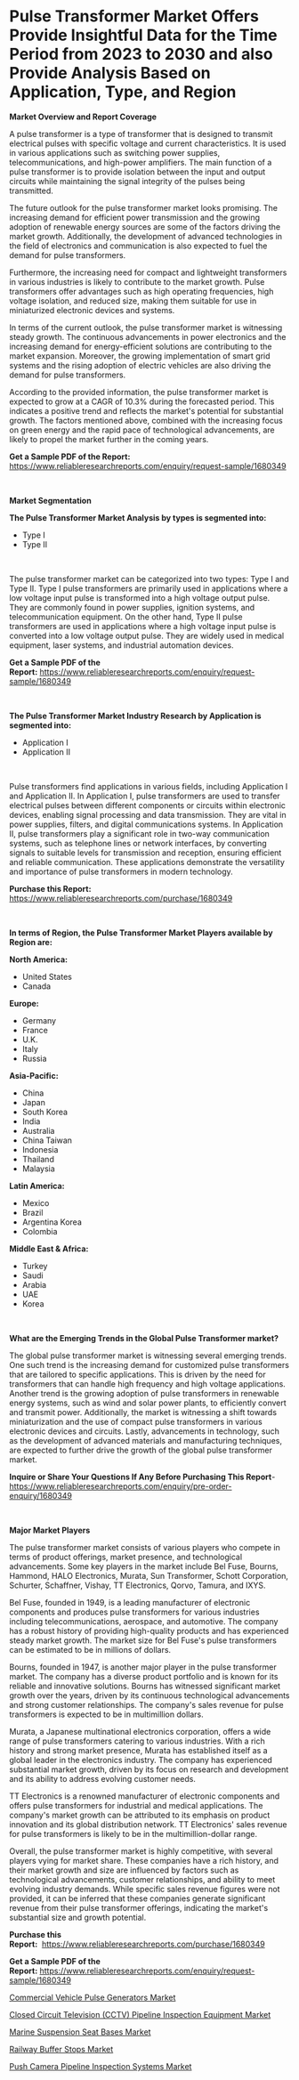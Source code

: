 <p><h1>Pulse Transformer Market Offers Provide Insightful Data for the Time Period from 2023 to 2030 and also Provide Analysis Based on Application, Type, and Region</h1></p><p><strong>Market Overview and Report Coverage</strong></p>
<p><p>A pulse transformer is a type of transformer that is designed to transmit electrical pulses with specific voltage and current characteristics. It is used in various applications such as switching power supplies, telecommunications, and high-power amplifiers. The main function of a pulse transformer is to provide isolation between the input and output circuits while maintaining the signal integrity of the pulses being transmitted.</p><p>The future outlook for the pulse transformer market looks promising. The increasing demand for efficient power transmission and the growing adoption of renewable energy sources are some of the factors driving the market growth. Additionally, the development of advanced technologies in the field of electronics and communication is also expected to fuel the demand for pulse transformers.</p><p>Furthermore, the increasing need for compact and lightweight transformers in various industries is likely to contribute to the market growth. Pulse transformers offer advantages such as high operating frequencies, high voltage isolation, and reduced size, making them suitable for use in miniaturized electronic devices and systems.</p><p>In terms of the current outlook, the pulse transformer market is witnessing steady growth. The continuous advancements in power electronics and the increasing demand for energy-efficient solutions are contributing to the market expansion. Moreover, the growing implementation of smart grid systems and the rising adoption of electric vehicles are also driving the demand for pulse transformers.</p><p>According to the provided information, the pulse transformer market is expected to grow at a CAGR of 10.3% during the forecasted period. This indicates a positive trend and reflects the market's potential for substantial growth. The factors mentioned above, combined with the increasing focus on green energy and the rapid pace of technological advancements, are likely to propel the market further in the coming years.</p></p>
<p><strong>Get a Sample PDF of the Report:</strong> <a href="https://www.reliableresearchreports.com/enquiry/request-sample/1680349">https://www.reliableresearchreports.com/enquiry/request-sample/1680349</a></p>
<p>&nbsp;</p>
<p><strong>Market Segmentation</strong></p>
<p><strong>The Pulse Transformer Market Analysis by types is segmented into:</strong></p>
<p><ul><li>Type I</li><li>Type II</li></ul></p>
<p>&nbsp;</p>
<p><p>The pulse transformer market can be categorized into two types: Type I and Type II. Type I pulse transformers are primarily used in applications where a low voltage input pulse is transformed into a high voltage output pulse. They are commonly found in power supplies, ignition systems, and telecommunication equipment. On the other hand, Type II pulse transformers are used in applications where a high voltage input pulse is converted into a low voltage output pulse. They are widely used in medical equipment, laser systems, and industrial automation devices.</p></p>
<p><strong>Get a Sample PDF of the Report:</strong>&nbsp;<a href="https://www.reliableresearchreports.com/enquiry/request-sample/1680349">https://www.reliableresearchreports.com/enquiry/request-sample/1680349</a></p>
<p>&nbsp;</p>
<p><strong>The Pulse Transformer Market Industry Research by Application is segmented into:</strong></p>
<p><ul><li>Application I</li><li>Application II</li></ul></p>
<p>&nbsp;</p>
<p><p>Pulse transformers find applications in various fields, including Application I and Application II. In Application I, pulse transformers are used to transfer electrical pulses between different components or circuits within electronic devices, enabling signal processing and data transmission. They are vital in power supplies, filters, and digital communications systems. In Application II, pulse transformers play a significant role in two-way communication systems, such as telephone lines or network interfaces, by converting signals to suitable levels for transmission and reception, ensuring efficient and reliable communication. These applications demonstrate the versatility and importance of pulse transformers in modern technology.</p></p>
<p><strong>Purchase this Report:</strong>&nbsp; <a href="https://www.reliableresearchreports.com/purchase/1680349">https://www.reliableresearchreports.com/purchase/1680349</a></p>
<p>&nbsp;</p>
<p><strong>In terms of Region, the Pulse Transformer Market Players available by Region are:</strong></p>
<p>
    <p> <strong> North America: </strong>
        <ul>
            <li>United States</li>
            <li>Canada</li>
        </ul>
        </p> 
    <p> <strong> Europe: </strong>
        <ul>
            <li>Germany</li>
            <li>France</li>
            <li>U.K.</li>
            <li>Italy</li>
            <li>Russia</li>
        </ul>
        </p> 
    <p> <strong> Asia-Pacific: </strong>
        <ul>
            <li>China</li>
            <li>Japan</li>
            <li>South Korea</li>
            <li>India</li>
            <li>Australia</li>
            <li>China Taiwan</li>
            <li>Indonesia</li>
            <li>Thailand</li>
            <li>Malaysia</li>
        </ul>
        </p> 
    <p> <strong> Latin America: </strong>
        <ul>
            <li>Mexico</li>
            <li>Brazil</li>
            <li>Argentina Korea</li>
            <li>Colombia</li>
        </ul>
        </p> 
    <p> <strong> Middle East & Africa: </strong>
        <ul>
            <li>Turkey</li>
            <li>Saudi</li>
            <li>Arabia</li>
            <li>UAE</li>
            <li>Korea</li>
        </ul>
    </p>
    </p>
<p>&nbsp;</p>
<p><strong>What are the Emerging Trends in the Global Pulse Transformer market?</strong></p>
<p><p>The global pulse transformer market is witnessing several emerging trends. One such trend is the increasing demand for customized pulse transformers that are tailored to specific applications. This is driven by the need for transformers that can handle high frequency and high voltage applications. Another trend is the growing adoption of pulse transformers in renewable energy systems, such as wind and solar power plants, to efficiently convert and transmit power. Additionally, the market is witnessing a shift towards miniaturization and the use of compact pulse transformers in various electronic devices and circuits. Lastly, advancements in technology, such as the development of advanced materials and manufacturing techniques, are expected to further drive the growth of the global pulse transformer market.</p></p>
<p><strong>Inquire or Share Your Questions If Any Before Purchasing This Report</strong>- <a href="https://www.reliableresearchreports.com/enquiry/pre-order-enquiry/1680349">https://www.reliableresearchreports.com/enquiry/pre-order-enquiry/1680349</a></p>
<p>&nbsp;</p>
<p><strong>Major Market Players</strong></p>
<p><p>The pulse transformer market consists of various players who compete in terms of product offerings, market presence, and technological advancements. Some key players in the market include Bel Fuse, Bourns, Hammond, HALO Electronics, Murata, Sun Transformer, Schott Corporation, Schurter, Schaffner, Vishay, TT Electronics, Qorvo, Tamura, and IXYS.</p><p>Bel Fuse, founded in 1949, is a leading manufacturer of electronic components and produces pulse transformers for various industries including telecommunications, aerospace, and automotive. The company has a robust history of providing high-quality products and has experienced steady market growth. The market size for Bel Fuse's pulse transformers can be estimated to be in millions of dollars.</p><p>Bourns, founded in 1947, is another major player in the pulse transformer market. The company has a diverse product portfolio and is known for its reliable and innovative solutions. Bourns has witnessed significant market growth over the years, driven by its continuous technological advancements and strong customer relationships. The company's sales revenue for pulse transformers is expected to be in multimillion dollars.</p><p>Murata, a Japanese multinational electronics corporation, offers a wide range of pulse transformers catering to various industries. With a rich history and strong market presence, Murata has established itself as a global leader in the electronics industry. The company has experienced substantial market growth, driven by its focus on research and development and its ability to address evolving customer needs.</p><p>TT Electronics is a renowned manufacturer of electronic components and offers pulse transformers for industrial and medical applications. The company's market growth can be attributed to its emphasis on product innovation and its global distribution network. TT Electronics' sales revenue for pulse transformers is likely to be in the multimillion-dollar range.</p><p>Overall, the pulse transformer market is highly competitive, with several players vying for market share. These companies have a rich history, and their market growth and size are influenced by factors such as technological advancements, customer relationships, and ability to meet evolving industry demands. While specific sales revenue figures were not provided, it can be inferred that these companies generate significant revenue from their pulse transformer offerings, indicating the market's substantial size and growth potential.</p></p>
<p><strong>Purchase this Report:</strong>&nbsp;&nbsp;<a href="https://www.reliableresearchreports.com/purchase/1680349">https://www.reliableresearchreports.com/purchase/1680349</a></p>
<p></p>
<p><strong>Get a Sample PDF of the Report:</strong>&nbsp;<a href="https://www.reliableresearchreports.com/enquiry/request-sample/1680349">https://www.reliableresearchreports.com/enquiry/request-sample/1680349</a></p>
<p><p><a href="https://github.com/sndrkn/Market-Research-Report-List-1/blob/main/commercial-vehicle-pulse-generators-market.md">Commercial Vehicle Pulse Generators Market</a></p><p><a href="https://medium.com/@emiliomartelli542/closed-circuit-television-cctv-pipeline-inspection-equipment-market-furnishes-information-on-7cf06dd381e9">Closed Circuit Television (CCTV) Pipeline Inspection Equipment Market</a></p><p><a href="https://www.linkedin.com/pulse/marine-suspension-seat-bases-market-research-report-provides/">Marine Suspension Seat Bases Market</a></p><p><a href="https://www.linkedin.com/pulse/railway-buffer-stops-market-research-report-provides-thorough/">Railway Buffer Stops Market</a></p><p><a href="https://medium.com/@kanew14036/push-camera-pipeline-inspection-systems-market-trends-and-market-analysis-forecasted-for-period-7043d74a2571">Push Camera Pipeline Inspection Systems Market</a></p></p>